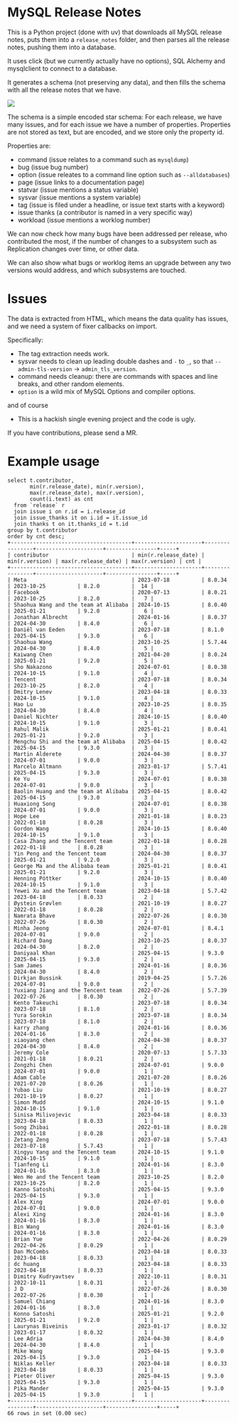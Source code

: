 # MySQL Release Notes

This is a Python project (done with uv) that downloads all MySQL release notes,
puts them into a `release_notes` folder,
and then parses all the release notes, pushing them into a database.

It uses click (but we currently actually have no options), SQL Alchemy and mysqlclient to connect to a database.

It generates a schema (not preserving any data),
and then fills the schema with all the release notes that we have.

![](mysql_releases.png)

The schema is a simple encoded star schema: For each release, we have many issues,
and for each issue we have a number of properties.
Properties are not stored as text, but are encoded, and we store only the property id.

Properties are:
- command (issue relates to a command such as `mysqldump`)
- bug (issue bug number)
- option (issue releates to a command line option such as `--alldatabases`)
- page (issue links to a documentation page)
- statvar (issue mentions a status variable)
- sysvar (issue mentions a system variable)
- tag (issue is filed under a headline, or issue text starts with a keyword)
- issue thanks (a contributor is named in a very specific way)
- workload (issue mentions a worklog number)

We can now check how many bugs have been addressed per release,
who contributed the most,
if the number of changes to a subsystem such as Replication changes over time,
or other data.

We can also show what bugs or worklog items an upgrade between any two versions would address,
and which subsystems are touched.

# Issues

The data is extracted from HTML, 
which means the data quality has issues,
and we need a system of fixer callbacks on import.

Specifically:
- The tag extraction needs work.
- sysvar needs to clean up leading double dashes and `-` to `_`, 
  so that `--admin-tls-version` -> `admin_tls_version`.
- command needs cleanup: there are commands with spaces and line breaks, and other random elements.
- `option` is a wild mix of MySQL Options and compiler options.

and of course

- This is a hackish single evening project and the code is ugly.

If you have contributions, please send a MR.

# Example usage

```mysql
select t.contributor, 
       min(r.release_date), min(r.version), 
       max(r.release_date), max(r.version), 
       count(i.text) as cnt 
  from `release` r 
  join issue i on r.id = i.release_id 
  join issue_thanks it on i.id = it.issue_id
  join thanks t on it.thanks_id = t.id 
group by t.contributor 
order by cnt desc;
+--------------------------------------+---------------------+----------------+---------------------+----------------+-----+
| contributor                          | min(r.release_date) | min(r.version) | max(r.release_date) | max(r.version) | cnt |
+--------------------------------------+---------------------+----------------+---------------------+----------------+-----+
| Meta                                 | 2023-07-18          | 8.0.34         | 2023-10-25          | 8.2.0          |  14 |
| Facebook                             | 2020-07-13          | 8.0.21         | 2023-10-25          | 8.2.0          |   7 |
| Shaohua Wang and the team at Alibaba | 2024-10-15          | 8.0.40         | 2025-01-21          | 9.2.0          |   6 |
| Jonathan Albrecht                    | 2024-01-16          | 8.0.37         | 2024-04-30          | 8.4.0          |   6 |
| Daniël van Eeden                     | 2023-07-18          | 8.1.0          | 2025-04-15          | 9.3.0          |   6 |
| Shaohua Wang                         | 2023-10-25          | 5.7.44         | 2024-04-30          | 8.4.0          |   5 |
| Kaiwang Chen                         | 2021-04-20          | 8.0.24         | 2025-01-21          | 9.2.0          |   5 |
| Sho Nakazono                         | 2024-07-01          | 8.0.38         | 2024-10-15          | 9.1.0          |   4 |
| Tencent                              | 2023-07-18          | 8.0.34         | 2023-10-25          | 8.2.0          |   4 |
| Dmitry Lenev                         | 2023-04-18          | 8.0.33         | 2024-10-15          | 9.1.0          |   4 |
| Hao Lu                               | 2023-10-25          | 8.0.35         | 2024-04-30          | 8.4.0          |   4 |
| Daniel Nichter                       | 2024-10-15          | 8.0.40         | 2024-10-15          | 9.1.0          |   3 |
| Rahul Malik                          | 2025-01-21          | 8.0.41         | 2025-01-21          | 9.2.0          |   3 |
| Mengchu Shi and the team at Alibaba  | 2025-04-15          | 8.0.42         | 2025-04-15          | 9.3.0          |   3 |
| Martin Alderete                      | 2024-04-30          | 8.0.37         | 2024-07-01          | 9.0.0          |   3 |
| Marcelo Altmann                      | 2023-01-17          | 5.7.41         | 2025-04-15          | 9.3.0          |   3 |
| Ke Yu                                | 2024-07-01          | 8.0.38         | 2024-07-01          | 9.0.0          |   3 |
| Baolin Huang and the team at Alibaba | 2025-04-15          | 8.0.42         | 2025-04-15          | 9.3.0          |   3 |
| Huaxiong Song                        | 2024-07-01          | 8.0.38         | 2024-07-01          | 9.0.0          |   3 |
| Hope Lee                             | 2021-01-18          | 8.0.23         | 2022-01-18          | 8.0.28         |   3 |
| Gordon Wang                          | 2024-10-15          | 8.0.40         | 2024-10-15          | 9.1.0          |   3 |
| Casa Zhang and the Tencent team      | 2022-01-18          | 8.0.28         | 2022-01-18          | 8.0.28         |   3 |
| Yin Peng and the Tencent team        | 2024-04-30          | 8.0.37         | 2025-01-21          | 9.2.0          |   3 |
| George Ma and the Alibaba team       | 2025-01-21          | 8.0.41         | 2025-01-21          | 9.2.0          |   3 |
| Henning Pöttker                      | 2024-10-15          | 8.0.40         | 2024-10-15          | 9.1.0          |   3 |
| Yewei Xu and the Tencent team        | 2023-04-18          | 5.7.42         | 2023-04-18          | 8.0.33         |   2 |
| Øystein Grøvlen                      | 2021-10-19          | 8.0.27         | 2022-01-18          | 8.0.28         |   2 |
| Namrata Bhave                        | 2022-07-26          | 8.0.30         | 2022-07-26          | 8.0.30         |   2 |
| Minha Jeong                          | 2024-07-01          | 8.4.1          | 2024-07-01          | 9.0.0          |   2 |
| Richard Dang                         | 2023-10-25          | 8.0.37         | 2024-04-30          | 8.2.0          |   2 |
| Daniyaal Khan                        | 2025-04-15          | 9.3.0          | 2025-04-15          | 9.3.0          |   2 |
| Sam James                            | 2024-01-16          | 8.0.36         | 2024-04-30          | 8.4.0          |   2 |
| Dirkjan Bussink                      | 2019-04-25          | 5.7.26         | 2024-07-01          | 9.0.0          |   2 |
| Yuxiang Jiang and the Tencent team   | 2022-07-26          | 5.7.39         | 2022-07-26          | 8.0.30         |   2 |
| Kento Takeuchi                       | 2023-07-18          | 8.0.34         | 2023-07-18          | 8.1.0          |   2 |
| Yura Sorokin                         | 2023-07-18          | 8.0.34         | 2023-07-18          | 8.1.0          |   2 |
| karry zhang                          | 2024-01-16          | 8.0.36         | 2024-01-16          | 8.3.0          |   2 |
| xiaoyang chen                        | 2024-04-30          | 8.0.37         | 2024-04-30          | 8.4.0          |   2 |
| Jeremy Cole                          | 2020-07-13          | 5.7.33         | 2021-01-18          | 8.0.21         |   2 |
| Zongzhi Chen                         | 2024-07-01          | 9.0.0          | 2024-07-01          | 9.0.0          |   1 |
| Adam Cable                           | 2021-07-20          | 8.0.26         | 2021-07-20          | 8.0.26         |   1 |
| Yubao Liu                            | 2021-10-19          | 8.0.27         | 2021-10-19          | 8.0.27         |   1 |
| Simon Mudd                           | 2024-10-15          | 9.1.0          | 2024-10-15          | 9.1.0          |   1 |
| Sinisa Milivojevic                   | 2023-04-18          | 8.0.33         | 2023-04-18          | 8.0.33         |   1 |
| Song Zhibai                          | 2022-01-18          | 8.0.28         | 2022-01-18          | 8.0.28         |   1 |
| Zetang Zeng                          | 2023-07-18          | 5.7.43         | 2023-07-18          | 5.7.43         |   1 |
| Xingyu Yang and the Tencent team     | 2024-10-15          | 9.1.0          | 2024-10-15          | 9.1.0          |   1 |
| Tianfeng Li                          | 2024-01-16          | 8.3.0          | 2024-01-16          | 8.3.0          |   1 |
| Wen He and the Tencent team          | 2023-10-25          | 8.2.0          | 2023-10-25          | 8.2.0          |   1 |
| Kanno Satoshi                        | 2025-04-15          | 9.3.0          | 2025-04-15          | 9.3.0          |   1 |
| Alex Xing                            | 2024-07-01          | 9.0.0          | 2024-07-01          | 9.0.0          |   1 |
| Alexi Xing                           | 2024-01-16          | 8.3.0          | 2024-01-16          | 8.3.0          |   1 |
| Bin Wang                             | 2024-01-16          | 8.3.0          | 2024-01-16          | 8.3.0          |   1 |
| Brian Yue                            | 2022-04-26          | 8.0.29         | 2022-04-26          | 8.0.29         |   1 |
| Dan McCombs                          | 2023-04-18          | 8.0.33         | 2023-04-18          | 8.0.33         |   1 |
| dc huang                             | 2023-04-18          | 8.0.33         | 2023-04-18          | 8.0.33         |   1 |
| Dimitry Kudryavtsev                  | 2022-10-11          | 8.0.31         | 2022-10-11          | 8.0.31         |   1 |
| J D                                  | 2022-07-26          | 8.0.30         | 2022-07-26          | 8.0.30         |   1 |
| Samuel Chiang                        | 2024-01-16          | 8.3.0          | 2024-01-16          | 8.3.0          |   1 |
| Konno Satoshi                        | 2025-01-21          | 9.2.0          | 2025-01-21          | 9.2.0          |   1 |
| Laurynas Biveinis                    | 2023-01-17          | 8.0.32         | 2023-01-17          | 8.0.32         |   1 |
| Lee Adria                            | 2024-04-30          | 8.4.0          | 2024-04-30          | 8.4.0          |   1 |
| Mike Wang                            | 2025-04-15          | 9.3.0          | 2025-04-15          | 9.3.0          |   1 |
| Niklas Keller                        | 2023-04-18          | 8.0.33         | 2023-04-18          | 8.0.33         |   1 |
| Pieter Oliver                        | 2025-04-15          | 9.3.0          | 2025-04-15          | 9.3.0          |   1 |
| Pika Mander                          | 2025-04-15          | 9.3.0          | 2025-04-15          | 9.3.0          |   1 |
+--------------------------------------+---------------------+----------------+---------------------+----------------+-----+
66 rows in set (0.00 sec)
```
